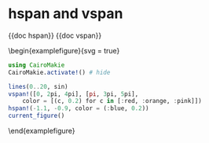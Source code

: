 # hspan and vspan

{{doc hspan}}
{{doc vspan}}


\begin{examplefigure}{svg = true}
```julia
using CairoMakie
CairoMakie.activate!() # hide

lines(0..20, sin)
vspan!([0, 2pi, 4pi], [pi, 3pi, 5pi],
    color = [(c, 0.2) for c in [:red, :orange, :pink]])
hspan!(-1.1, -0.9, color = (:blue, 0.2))
current_figure()
```
\end{examplefigure}

